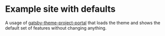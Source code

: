 # Example site with defaults

A usage of
[gatsby-theme-project-portal](https://github.com/thepolicylab-projectportals/project-portal-theme)
that loads the theme and shows the default set of features without changing anything. 
